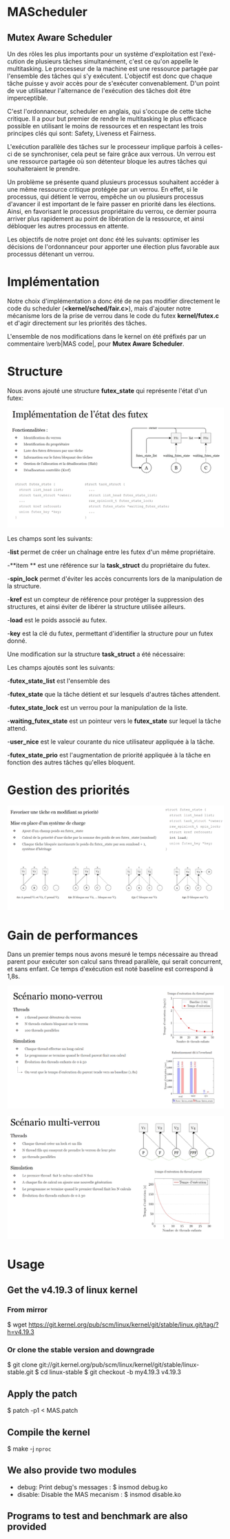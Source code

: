 # MAScheduler
Mutex Aware Scheduler
---------------------------------

Un des rôles les plus importants pour un système d'exploitation est
l'exé-cution de plusieurs tâches simultanément, c'est ce qu'on
appelle le multitasking. Le processeur de la machine est une ressource
partagée par l'ensemble des tâches qui s'y exécutent. L'objectif est donc
que chaque tâche puisse y avoir accès pour de s'exécuter 
convenablement. D'un point de vue utilisateur l'alternance de l'exécution
des tâches doit être imperceptible.

C'est l'ordonnanceur, scheduler en anglais, qui s'occupe de cette tâche
critique. Il a pour but premier de rendre le multitasking le plus efficace
possible en utilisant le moins de ressources et en respectant les trois principes
clés qui sont: Safety, Liveness et Fairness.

L'exécution parallèle des tâches sur le processeur implique parfois à celles-ci
de se synchroniser, cela peut se faire grâce aux verrous. Un verrou est une
ressource partagée où son détenteur bloque les autres tâches qui
souhaiteraient le prendre. 

Un problème se présente quand plusieurs processus souhaitent accéder à une même
ressource critique protégée par un verrou. 
En effet, si le processus, qui détient le verrou, empêche un ou plusieurs processus 
d'avancer il est important de le faire passer en priorité dans les 
élections. Ainsi, en favorisant le processus propriétaire du verrou, ce dernier 
pourra arriver plus rapidement au point de libération de la ressource, et ainsi 
débloquer les autres processus en attente.

Les objectifs de notre projet ont donc été les suivants: optimiser les
décisions de l'ordonnanceur pour apporter une élection plus favorable aux
processus détenant un verrou.


# Implémentation

Notre choix d'implémentation a donc été de ne pas modifier directement le code du scheduler (**<kernel/sched/fair.c>**), mais d'ajouter notre mécanisme lors de la prise de
verrou dans le code
du futex **kernel/futex.c** et d'agir directement sur les priorités des tâches.

L'ensemble de nos modifications dans le kernel on été préfixés par un commentaire \verb|MAS code|, pour
**Mutex Aware Scheduler**.

# Structure
Nous avons ajouté une structure **futex_state** qui représente l'état d'un
futex:

<p align="center">
	<img src="futex_state.png" alt="Image" />
</p>


Les champs sont les suivants:

-**list** permet de créer un chaînage entre les futex d'un même propriétaire.

-**item ** est une référence sur la **task_struct** du propriétaire du futex.

-**spin_lock** permet d'éviter les accès concurrents lors de la manipulation de	la structure.

-**kref** est un compteur de référence pour protéger la suppression des structures, et ainsi éviter de libérer la structure utilisée ailleurs.

-**load** est le poids associé au futex.

-**key** est la clé du futex, permettant d'identifier la structure pour un futex donné.


Une modification sur la structure **task_struct** a été nécessaire:


Les champs ajoutés sont les suivants:

-**futex_state_list** est l'ensemble des

-**futex_state** que la tâche détient et sur lesquels d'autres tâches attendent.

-**futex_state_lock** est un verrou pour la manipulation de la liste.

-**waiting_futex_state** est un pointeur vers le **futex_state** sur lequel la tâche attend.

-**user_nice** est le valeur courante du nice utilisateur appliquée à la tâche.

-**futex_state_prio** est l'augmentation de priorité appliquée à la tâche en fonction
	des autres tâches qu'elles bloquent.
	
	

# Gestion des priorités
<p align="center">
	<img src="priorite.png" alt="Image" />
</p>

# Gain de performances
Dans un premier temps nous avons mesuré le temps nécessaire au thread parent pour exécuter son calcul
sans thread parallèle, qui serait concurrent, et sans enfant.
Ce temps d'exécution est noté baseline est correspond à 1,8s.


<p align="center">
	<img src="monolock.png" alt="Image" />
</p>


<p align="center">
	<img src="multilock.png" alt="Image" />
</p>




# Usage
## Get the v4.19.3 of linux kernel
### From mirror
$ wget https://git.kernel.org/pub/scm/linux/kernel/git/stable/linux.git/tag/?h=v4.19.3


### Or clone the stable version and downgrade
$ git clone git://git.kernel.org/pub/scm/linux/kernel/git/stable/linux-stable.git
$ cd linux-stable
$ git checkout -b my4.19.3 v4.19.3

## Apply the patch
$ patch -p1 < MAS.patch

## Compile the kernel
$ make -j `nproc`

## We also provide two modules 
- debug: Print debug's messages : $ insmod debug.ko
- disable: Disable the MAS mecanism : $ insmod disable.ko

## Programs to test and benchmark are also provided
